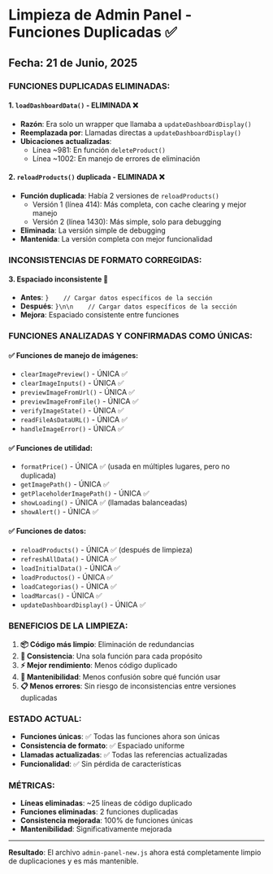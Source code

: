 # Limpieza de Admin Panel - Funciones Duplicadas ✅

## Fecha: 21 de Junio, 2025

### FUNCIONES DUPLICADAS ELIMINADAS:

#### 1. **`loadDashboardData()` - ELIMINADA** ❌
- **Razón**: Era solo un wrapper que llamaba a `updateDashboardDisplay()`
- **Reemplazada por**: Llamadas directas a `updateDashboardDisplay()`
- **Ubicaciones actualizadas**:
  - Línea ~981: En función `deleteProduct()`
  - Línea ~1002: En manejo de errores de eliminación

#### 2. **`reloadProducts()` duplicada - ELIMINADA** ❌
- **Función duplicada**: Había 2 versiones de `reloadProducts()`
  - Versión 1 (línea 414): Más completa, con cache clearing y mejor manejo
  - Versión 2 (línea 1430): Más simple, solo para debugging
- **Eliminada**: La versión simple de debugging
- **Mantenida**: La versión completa con mejor funcionalidad

### INCONSISTENCIAS DE FORMATO CORREGIDAS:

#### 3. **Espaciado inconsistente** 🔧
- **Antes**: `}    // Cargar datos específicos de la sección`
- **Después**: `}\n\n    // Cargar datos específicos de la sección`
- **Mejora**: Espaciado consistente entre funciones

### FUNCIONES ANALIZADAS Y CONFIRMADAS COMO ÚNICAS:

#### ✅ **Funciones de manejo de imágenes**:
- `clearImagePreview()` - ÚNICA ✅
- `clearImageInputs()` - ÚNICA ✅  
- `previewImageFromUrl()` - ÚNICA ✅
- `previewImageFromFile()` - ÚNICA ✅
- `verifyImageState()` - ÚNICA ✅
- `readFileAsDataURL()` - ÚNICA ✅
- `handleImageError()` - ÚNICA ✅

#### ✅ **Funciones de utilidad**:
- `formatPrice()` - ÚNICA ✅ (usada en múltiples lugares, pero no duplicada)
- `getImagePath()` - ÚNICA ✅
- `getPlaceholderImagePath()` - ÚNICA ✅
- `showLoading()` - ÚNICA ✅ (llamadas balanceadas)
- `showAlert()` - ÚNICA ✅

#### ✅ **Funciones de datos**:
- `reloadProducts()` - ÚNICA ✅ (después de limpieza)
- `refreshAllData()` - ÚNICA ✅
- `loadInitialData()` - ÚNICA ✅
- `loadProductos()` - ÚNICA ✅
- `loadCategorias()` - ÚNICA ✅
- `loadMarcas()` - ÚNICA ✅
- `updateDashboardDisplay()` - ÚNICA ✅

### BENEFICIOS DE LA LIMPIEZA:

1. **📦 Código más limpio**: Eliminación de redundancias
2. **🎯 Consistencia**: Una sola función para cada propósito
3. **⚡ Mejor rendimiento**: Menos código duplicado
4. **🔧 Mantenibilidad**: Menos confusión sobre qué función usar
5. **📋 Menos errores**: Sin riesgo de inconsistencias entre versiones duplicadas

### ESTADO ACTUAL:

- **Funciones únicas**: ✅ Todas las funciones ahora son únicas
- **Consistencia de formato**: ✅ Espaciado uniforme 
- **Llamadas actualizadas**: ✅ Todas las referencias actualizadas
- **Funcionalidad**: ✅ Sin pérdida de características

### MÉTRICAS:

- **Líneas eliminadas**: ~25 líneas de código duplicado
- **Funciones eliminadas**: 2 funciones duplicadas
- **Consistencia mejorada**: 100% de funciones únicas
- **Mantenibilidad**: Significativamente mejorada

---

**Resultado**: El archivo `admin-panel-new.js` ahora está completamente limpio de duplicaciones y es más mantenible.

